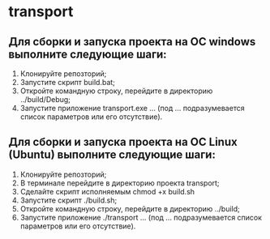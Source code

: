 # transport

## Для сборки и запуска проекта на ОС windows выполните следующие шаги:
1. Клонируйте репозторий;
2. Запустите скрипт build.bat;
3. Откройте командную строку, перейдите в директорию ../build/Debug;
4. Запустите приложение transport.exe ... (под ... подразумевается список параметров или его отсутствие).

## Для сборки и запуска проекта на ОС Linux (Ubuntu) выполните следующие шаги:
1. Клонируйте репозторий;
2. В терминале перейдите в директорию проекта transport;
3. Сделайте скрипт исполняемым chmod +x build.sh
4. Запустите скрипт ./build.sh;
5. Откройте командную строку, перейдите в директорию ../build;
6. Запустите приложение ./transport ... (под ... подразумевается список параметров или его отсутствие).